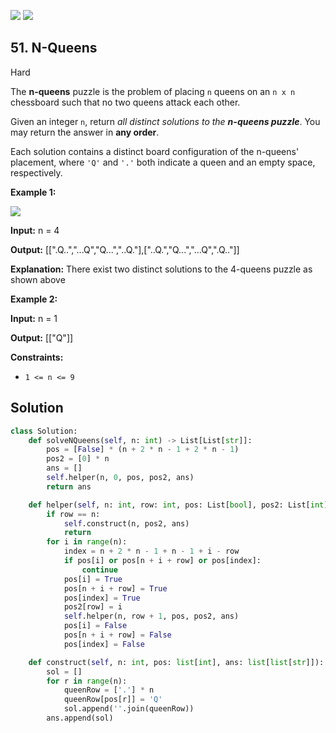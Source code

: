 [![](https://img.shields.io/github/stars/LeetCode-in-Python/LeetCode-in-Python?label=Stars&style=flat-square)](https://github.com/LeetCode-in-Python/LeetCode-in-Python)
[![](https://img.shields.io/github/forks/LeetCode-in-Python/LeetCode-in-Python?label=Fork%20me%20on%20GitHub%20&style=flat-square)](https://github.com/LeetCode-in-Python/LeetCode-in-Python/fork)

## 51\. N-Queens

Hard

The **n-queens** puzzle is the problem of placing `n` queens on an `n x n` chessboard such that no two queens attack each other.

Given an integer `n`, return _all distinct solutions to the **n-queens puzzle**_. You may return the answer in **any order**.

Each solution contains a distinct board configuration of the n-queens' placement, where `'Q'` and `'.'` both indicate a queen and an empty space, respectively.

**Example 1:**

![](https://assets.leetcode.com/uploads/2020/11/13/queens.jpg)

**Input:** n = 4

**Output:** [[".Q..","...Q","Q...","..Q."],["..Q.","Q...","...Q",".Q.."]]

**Explanation:** There exist two distinct solutions to the 4-queens puzzle as shown above 

**Example 2:**

**Input:** n = 1

**Output:** [["Q"]] 

**Constraints:**

*   `1 <= n <= 9`



## Solution

```python
class Solution:
    def solveNQueens(self, n: int) -> List[List[str]]:
        pos = [False] * (n + 2 * n - 1 + 2 * n - 1)
        pos2 = [0] * n
        ans = []
        self.helper(n, 0, pos, pos2, ans)
        return ans

    def helper(self, n: int, row: int, pos: List[bool], pos2: List[int], ans: List[List[str]]):
        if row == n:
            self.construct(n, pos2, ans)
            return
        for i in range(n):
            index = n + 2 * n - 1 + n - 1 + i - row
            if pos[i] or pos[n + i + row] or pos[index]:
                continue
            pos[i] = True
            pos[n + i + row] = True
            pos[index] = True
            pos2[row] = i
            self.helper(n, row + 1, pos, pos2, ans)
            pos[i] = False
            pos[n + i + row] = False
            pos[index] = False

    def construct(self, n: int, pos: list[int], ans: list[list[str]]):
        sol = []
        for r in range(n):
            queenRow = ['.'] * n
            queenRow[pos[r]] = 'Q'
            sol.append(''.join(queenRow))
        ans.append(sol)
```